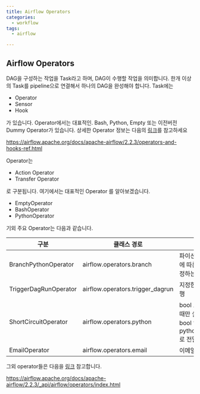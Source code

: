 ```yaml
---
title: Airflow Operators
categories:
  - workflow
tags: 
  - airflow

---
```


## Airflow Operators

DAG을 구성하는 작업을 Task라고 하며, DAG이 수행할 작업을 의미합니다. 한개 이상의 Task를 pipeline으로 연결해서 하나의 DAG을 완성해야 합니다.
Task에는 

-	Operator
-	Sensor
-	Hook

가 있습니다. Operator에서는 대표적인. Bash, Python, Empty 또는 이전버전 Dummy Operator가 있습니다. 
상세한 Operator 정보는 다음의 [링크](https://airflow.apache.org/docs/apache-airflow/2.2.3/operators-and-hooks-ref.html)를 참고하세요

<https://airflow.apache.org/docs/apache-airflow/2.2.3/operators-and-hooks-ref.html>

Operator는 

-	Action Operator 
-	Transfer Operator

로 구분됩니다. 
여기에서는 대표적인 Operator 를 알아보겠습니다.
-	EmptyOperator
-	BashOperator
-	PythonOperator

기외 주요 Operator는 다음과 같습니다.

| 구분 | 클래스 경로 |  설명 |
|---|---|---|
|BranchPythonOperator|airflow.operators.branch|파이션 실행결과에 따른 분기를 설정하는 Operator|
|TriggerDagRunOperator|airflow.operators.trigger_dagrun|지정한 dag을 실행 |
|ShortCircuitOperator|airflow.operators.python|bool 조건에 맞을 때만 실행 <br> bool 연산 로직은 python_callable로 전달|
|EmailOperator|airflow.operators.email|이메일 전송|

그외 operator들은 다음을 [링크](https://airflow.apache.org/docs/apache-airflow/2.2.3/_api/airflow/operators/index.html) 참고합니다.

<https://airflow.apache.org/docs/apache-airflow/2.2.3/_api/airflow/operators/index.html> 

